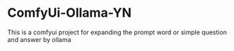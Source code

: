 # ComfyUi-Ollama-YN
This is a comfyui project for expanding the prompt word or simple question and answer by ollama
